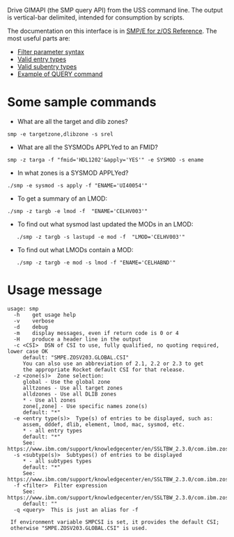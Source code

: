 Drive GIMAPI (the SMP query API) from the USS command line. The output is vertical-bar delimited, intended for consumption by scripts.

The documentation on this interface is in [SMP/E for z/OS Reference](https://www.ibm.com/support/knowledgecenter/en/SSLTBW_2.3.0/com.ibm.zos.v2r3.gim2000/toc.htm). The most useful parts are:

* [Filter parameter syntax](https://www.ibm.com/support/knowledgecenter/en/SSLTBW_2.3.0/com.ibm.zos.v2r3.gim2000/filter.htm)
* [Valid entry types](https://www.ibm.com/support/knowledgecenter/en/SSLTBW_2.3.0/com.ibm.zos.v2r3.gim2000/entry.htm)
* [Valid subentry types](https://www.ibm.com/support/knowledgecenter/en/SSLTBW_2.3.0/com.ibm.zos.v2r3.gim2000/subent.htm)
* [Example of QUERY command](https://www.ibm.com/support/knowledgecenter/en/SSLTBW_2.3.0/com.ibm.zos.v2r3.gim2000/qsamp.htm)

# Some sample commands

* What are all the target and dlib zones?
```
smp -e targetzone,dlibzone -s srel
```
* What are all the SYSMODs APPLYed to an FMID?
```
smp -z targa -f "fmid='HDL1202'&apply='YES'" -e SYSMOD -s ename
```
* In what zones is a SYSMOD APPLYed?
```
./smp -e sysmod -s apply -f "ENAME='UI40054'"
```
* To get a summary of an LMOD:
```
./smp -z targb -e lmod -f  "ENAME='CELHV003'"
```

* To find out what sysmod last updated the MODs in an LMOD:
```
   ./smp -z targb -s lastupd -e mod -f  "LMOD='CELHV003'"
```

* To find out what LMODs contain a MOD:
```
   ./smp -z targb -e mod -s lmod -f "ENAME='CELHABND'"
```

# Usage message

```
usage: smp 
  -h    get usage help 
  -v    verbose 
  -d    debug 
  -m    display messages, even if return code is 0 or 4 
  -H    produce a header line in the output 
  -c <CSI>  DSN of CSI to use, fully qualified, no quoting required, lower case OK 
     default: "SMPE.ZOSV203.GLOBAL.CSI" 
     You can also use an abbreviation of 2.1, 2.2 or 2.3 to get
     the appropriate Rocket default CSI for that release.
  -z <zone(s)>  Zone selection: 
     global - Use the global zone 
     alltzones - Use all target zones 
     alldzones - Use all DLIB zones 
     * - Use all zones 
     zone[,zone] - Use specific names zone(s) 
     default: "*" 
  -e <entry type(s)>  Type(s) of entries to be displayed, such as: 
     assem, dddef, dlib, element, lmod, mac, sysmod, etc. 
     * - all entry types 
     default: "*" 
     See: https://www.ibm.com/support/knowledgecenter/en/SSLTBW_2.3.0/com.ibm.zos.v2r3.gim2000/entry.htm 
  -s <subtype(s)>  Subtypes() of entries to be displayed 
     * - all subtypes types 
     default: "*" 
     See: https://www.ibm.com/support/knowledgecenter/en/SSLTBW_2.3.0/com.ibm.zos.v2r3.gim2000/subent.htm 
  -f <filter>  Filter expression 
     See: https://www.ibm.com/support/knowledgecenter/en/SSLTBW_2.3.0/com.ibm.zos.v2r3.gim2000/filter.htm 
     default: "" 
  -q <query>  This is just an alias for -f 
 
 If environment variable SMPCSI is set, it provides the default CSI; 
 otherwise "SMPE.ZOSV203.GLOBAL.CSI" is used. 
```